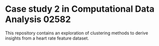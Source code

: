 # Case study 2 in Computational Data Analysis 02582 

This repository contains an exploration of clustering methods to derive insights from a heart rate feature dataset.